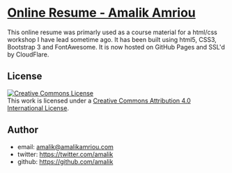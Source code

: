 # [Online Resume - Amalik Amriou](https://amalikamriou.com)
This online resume was primarly used as a course material for a html/css workshop I have lead sometime ago. It has been built using html5, CSS3, Bootstrap 3 and FontAwesome. It is now hosted on GitHub Pages and SSL'd by CloudFlare.
## License
<a rel="license" href="https://creativecommons.org/licenses/by-nc-sa/4.0/"><img alt="Creative Commons License" style="border-width:0" src="https://licensebuttons.net/l/by-nc-sa/3.0/88x31.png" /></a><br />This work is licensed under a <a rel="license" href="http://creativecommons.org/licenses/by/4.0/">Creative Commons Attribution 4.0 International License</a>.
## Author
- email: amalik@amalikamriou.com
- twitter: https://twitter.com/amalik
- github: https://github.com/amalik


